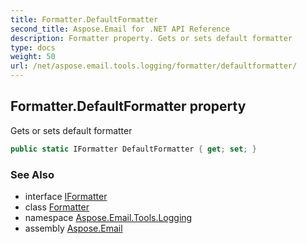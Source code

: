 ```yaml
---
title: Formatter.DefaultFormatter
second_title: Aspose.Email for .NET API Reference
description: Formatter property. Gets or sets default formatter
type: docs
weight: 50
url: /net/aspose.email.tools.logging/formatter/defaultformatter/
---
```

## Formatter.DefaultFormatter property

Gets or sets default formatter

```csharp
public static IFormatter DefaultFormatter { get; set; }
```

### See Also

* interface [IFormatter](../../iformatter/)
* class [Formatter](../)
* namespace [Aspose.Email.Tools.Logging](../../formatter/)
* assembly [Aspose.Email](../../../)


